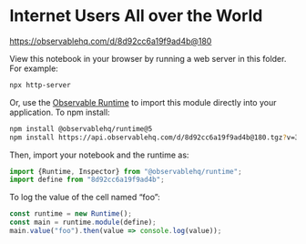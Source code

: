 # Internet Users All over the World

https://observablehq.com/d/8d92cc6a19f9ad4b@180

View this notebook in your browser by running a web server in this folder. For
example:

~~~sh
npx http-server
~~~

Or, use the [Observable Runtime](https://github.com/observablehq/runtime) to
import this module directly into your application. To npm install:

~~~sh
npm install @observablehq/runtime@5
npm install https://api.observablehq.com/d/8d92cc6a19f9ad4b@180.tgz?v=3
~~~

Then, import your notebook and the runtime as:

~~~js
import {Runtime, Inspector} from "@observablehq/runtime";
import define from "8d92cc6a19f9ad4b";
~~~

To log the value of the cell named “foo”:

~~~js
const runtime = new Runtime();
const main = runtime.module(define);
main.value("foo").then(value => console.log(value));
~~~
